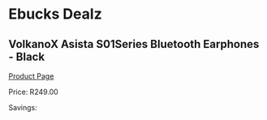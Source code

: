 
# Ebucks Dealz
## VolkanoX Asista S01Series Bluetooth Earphones - Black
[Product Page](https://www.ebucks.com/web/shop/productSelected.do?prodId=1049694050&catId=714971432)

Price: R249.00

Savings: 


	